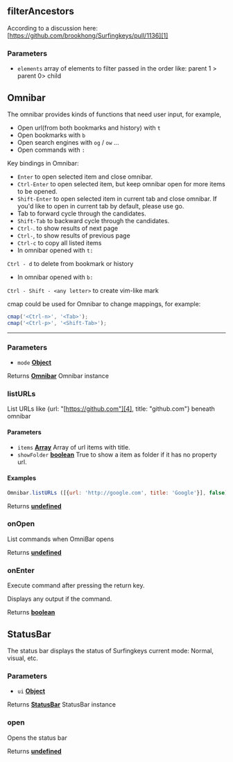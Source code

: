 <!-- Generated by documentation.js. Update this documentation by updating the source code. -->

## filterAncestors

According to a discussion here: [https://github.com/brookhong/Surfingkeys/pull/1136][1]

### Parameters

-   `elements`  array of elements to filter passed in the order like:
    parent 1 > parent 0> child

## Omnibar

The omnibar provides kinds of functions that need user input, for example,

-   Open url(from both bookmarks and history) with `t`
-   Open bookmarks with `b`
-   Open search engines with `og` / `ow` ...
-   Open commands with `:`

Key bindings in Omnibar:

-   `Enter` to open selected item and close omnibar.
-   `Ctrl-Enter` to open selected item, but keep omnibar open for more items to be opened.
-   `Shift-Enter` to open selected item in current tab and close omnibar.
    If you'd like to open in current tab by default, please use go.
-   Tab to forward cycle through the candidates.
-   `Shift-Tab` to backward cycle through the candidates.
-   `Ctrl-`. to show results of next page
-   `Ctrl-`, to show results of previous page
-   `Ctrl-c` to copy all listed items
-   In omnibar opened with `t:`

`Ctrl - d` to delete from bookmark or history

-   In omnibar opened with `b:`

`Ctrl - Shift - <any letter>` to create vim-like mark

cmap could be used for Omnibar to change mappings, for example:

```js
cmap('<Ctrl-n>', '<Tab>');
cmap('<Ctrl-p>', '<Shift-Tab>');
```

* * *

### Parameters

-   `mode` **[Object][2]** 

Returns **[Omnibar][3]** Omnibar instance

### listURLs

List URLs like {url: "[https://github.com"][4], title: "github.com"} beneath omnibar

#### Parameters

-   `items` **[Array][5]** Array of url items with title.
-   `showFolder` **[boolean][6]** True to show a item as folder if it has no property url.

#### Examples

```javascript
Omnibar.listURLs ([{url: 'http://google.com', title: 'Google'}], false)
```

Returns **[undefined][7]** 

### onOpen

List commands when OmniBar opens

Returns **[undefined][7]** 

### onEnter

Execute command after pressing the return key.

Displays any output if the command.

Returns **[boolean][6]** 

## StatusBar

The status bar displays the status of Surfingkeys current mode: Normal, visual, etc.

### Parameters

-   `ui` **[Object][2]** 

Returns **[StatusBar][8]** StatusBar instance

### open

Opens the status bar

Returns **[undefined][7]** 

[1]: https://github.com/brookhong/Surfingkeys/pull/1136

[2]: https://developer.mozilla.org/docs/Web/JavaScript/Reference/Global_Objects/Object

[3]: #omnibar

[4]: https://github.com"

[5]: https://developer.mozilla.org/docs/Web/JavaScript/Reference/Global_Objects/Array

[6]: https://developer.mozilla.org/docs/Web/JavaScript/Reference/Global_Objects/Boolean

[7]: https://developer.mozilla.org/docs/Web/JavaScript/Reference/Global_Objects/undefined

[8]: #statusbar
